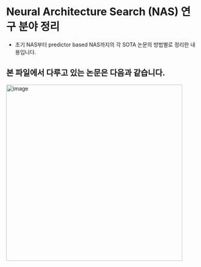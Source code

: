 # Neural Architecture Search (NAS) 연구 분야 정리
- 초기 NAS부터 predictor based NAS까지의 각 SOTA 논문의 방법별로 정리한 내용입니다.

## 본 파일에서 다루고 있는 논문은 다음과 같습니다. 
<img width="469" alt="image" src="https://github.com/chanyoungP/NAS-Survey_PPT/assets/67907678/020e458e-d349-4c6f-9593-57519338f49d">

